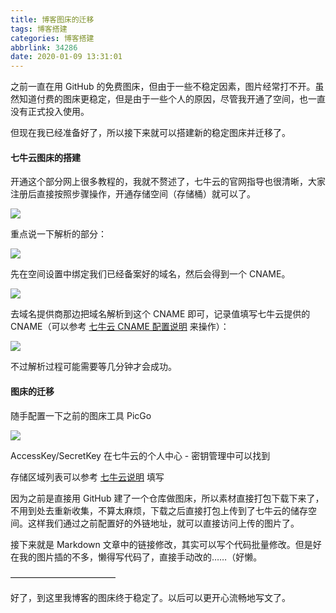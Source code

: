 ```yaml
---
title: 博客图床的迁移
tags: 博客搭建
categories: 博客搭建
abbrlink: 34286
date: 2020-01-09 13:31:01
---
```




之前一直在用 GitHub 的免费图床，但由于一些不稳定因素，图片经常打不开。虽然知道付费的图床更稳定，但是由于一些个人的原因，尽管我开通了空间，也一直没有正式投入使用。

但现在我已经准备好了，所以接下来就可以搭建新的稳定图床并迁移了。



#### 七牛云图床的搭建

开通这个部分网上很多教程的，我就不赘述了，七牛云的官网指导也很清晰，大家注册后直接按照步骤操作，开通存储空间（存储桶）就可以了。

![](http://image.tubbodetang.site/blog_picbed_1_2.png)

重点说一下解析的部分：

![](http://image.tubbodetang.site/blog_picbed_1_3.png)

先在空间设置中绑定我们已经备案好的域名，然后会得到一个 CNAME。

![](http://image.tubbodetang.site/blog_picbed_1_5.png)

去域名提供商那边把域名解析到这个 CNAME 即可，记录值填写七牛云提供的 CNAME（可以参考 [七牛云 CNAME 配置说明](https://developer.qiniu.com/fusion/kb/1322/how-to-configure-cname-domain-name) 来操作）：

![](http://image.tubbodetang.site/blog_picbed_1_4.png)

不过解析过程可能需要等几分钟才会成功。



#### 图床的迁移

随手配置一下之前的图床工具 PicGo

![](http://image.tubbodetang.site/blog_picbed_1_1.png)

AccessKey/SecretKey 在七牛云的个人中心 - 密钥管理中可以找到

存储区域列表可以参考 [七牛云说明](https://developer.qiniu.com/kodo/manual/1671/region-endpoint) 填写

因为之前是直接用 GitHub 建了一个仓库做图床，所以素材直接打包下载下来了，不用到处去重新收集，不算太麻烦，下载之后直接打包上传到了七牛云的储存空间。这样我们通过之前配置好的外链地址，就可以直接访问上传的图片了。

接下来就是 Markdown 文章中的链接修改，其实可以写个代码批量修改。但是好在我的图片插的不多，懒得写代码了，直接手动改的……（好懒。



————————————

好了，到这里我博客的图床终于稳定了。以后可以更开心流畅地写文了。